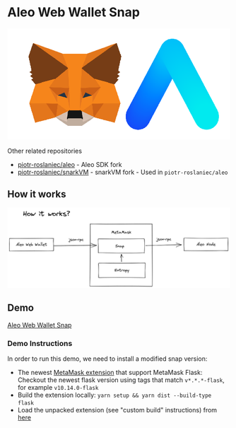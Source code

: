 # Aleo Web Wallet Snap

![Project logo](logo.png)

Other related repositories

- [piotr-roslaniec/aleo](https://github.com/piotr-roslaniec/aleo) - Aleo SDK fork
- [piotr-roslaniec/snarkVM](https://github.com/piotr-roslaniec/snarkVM) - snarkVM fork - Used in `piotr-roslaniec/aleo`

## How it works

![Snap diagram](snap-diagram.png)

## Demo

[Aleo Web Wallet Snap](https://aleo-snap.netlify.app/)

### Demo Instructions

In order to run this demo, we need to install a modified snap version:

- The newest [MetaMask extension](https://github.com/MetaMask/metamask-extension) that support MetaMask Flask: Checkout the newest flask version using tags that match `v*.*.*-flask`, for example `v10.14.0-flask`
- Build the extension locally: `yarn setup && yarn dist --build-type flask`
- Load the unpacked extension (see "custom build" instructions) from [here](https://github.com/MetaMask/metamask-extension/tree/eth-denver-2022#other-docs)
